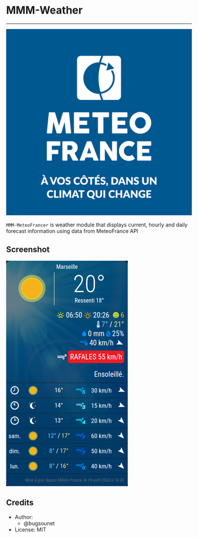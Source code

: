 # MMM-Weather
---

![](https://github.com/bugsounet/MMM-MeteoFrance/blob/dev/resources/logo.png?raw=true)

`MMM-MeteoFrancer` is weather module that displays current, hourly and daily forecast information using data from MeteoFrance API

## Screenshot

![](https://raw.githubusercontent.com/bugsounet/MMM-MeteoFrance/dev/screenshot.png)

## Credits
  * Author:
    * @bugsounet
  * License: MIT


